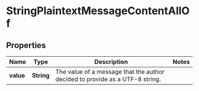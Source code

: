 

# StringPlaintextMessageContentAllOf


## Properties

| Name | Type | Description | Notes |
|------------ | ------------- | ------------- | -------------|
|**value** | **String** | The value of a message that the author decided to provide as a UTF-8 string. |  |



